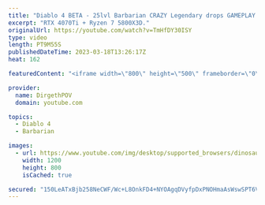 ```yaml
---
title: "Diablo 4 BETA - 25lvl Barbarian CRAZY Legendary drops GAMEPLAY  (RTX4070Ti)"
excerpt: "RTX 4070Ti + Ryzen 7 5800X3D."
originalUrl: https://youtube.com/watch?v=TmHfDY30ISY
type: video
length: PT9M55S
publishedDateTime: 2023-03-18T13:26:17Z
heat: 162

featuredContent: "<iframe width=\"800\" height=\"500\" frameborder=\"0\" src=\"https://www.youtube.com/embed/TmHfDY30ISY\" allow=\"accelerometer; autoplay; encrypted-media; gyroscope; picture-in-picture\" allowfullscreen></iframe>"

provider:
  name: DirgethPOV
  domain: youtube.com

topics:
  - Diablo 4
  - Barbarian

images:
  - url: https://www.youtube.com/img/desktop/supported_browsers/dinosaur.png
    width: 1200
    height: 800
    isCached: true

secured: "150LeATxBjb258NeCWF/Wc+L8OnkFD4+NYOAgqDVyfpDxPNOHmaAsWswSPT6VV6snytx2Js5Qw3RqQhkuq6qtmrSyLGkwQ6QfzLfMT4PLBvKTaBd/55lqCJuFJVc9IxbFEptZmtuCPxEtIwWx586/GXPHtBhhsEkkFeQa6qudnlKxxF1jdMISOWLKNNl0voUhy7H7nPFXsqEcKD/0Lar9Um1+tsRWK6m4DzvfUeqF5m44vIwA6zQ/aCIjzj/4+/QKntR6Dt0NkKRE7G3okToaXc1CW/KIf2TV6I/7EGgiXKwkUWj1EOqCm3bi23qPlsfkEebkYzU92KCvKnoqHpwXQ9CD6dqY8PT/CU/0EmOtJ28nuAGghOMHoDVw+Mv+oV1EDcYGjWem0dHA+4RJq9XWg==;/vd5ULhFmQsr7aP/h6OhdA=="
---
```


